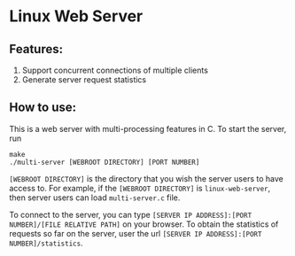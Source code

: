 # Linux Web Server

## Features:
1. Support concurrent connections of multiple clients
2. Generate server request statistics

## How to use:
This is a web server with multi-processing features in C. To start the server, run
```
make
./multi-server [WEBROOT DIRECTORY] [PORT NUMBER]
```

`[WEBROOT DIRECTORY]` is the directory that you wish the server users to have access to. For example, if the `[WEBROOT DIRECTORY]` is `linux-web-server`, then server users can load `multi-server.c` file.

To connect to the server, you can type `[SERVER IP ADDRESS]:[PORT NUMBER]/[FILE RELATIVE PATH]` on your browser.
To obtain the statistics of requests so far on the server, user the url `[SERVER IP ADDRESS]:[PORT NUMBER]/statistics`.
